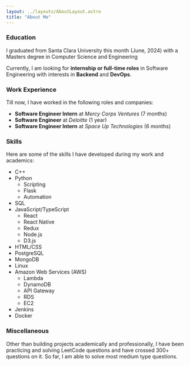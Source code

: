 ```yaml
---
layout: ../layouts/AboutLayout.astro
title: "About Me"
---
```


### Education

I graduated from Santa Clara University this month (June, 2024) with a Masters degree in Computer Science and Engineering 

Currently, I am looking for **internship or full-time roles** in Software Engineering with interests in **Backend** and **DevOps**.

### Work Experience

Till now, I have worked in the following roles and companies:

- **Software Engineer Intern** at *Mercy Corps Ventures* (7 months)
- **Software Engineer** at *Deloitte* (1 year)
- **Software Engineer Intern** at *Space Up Technologies* (6 months)

### Skills

Here are some of the skills I have developed during my work and academics:

- C++
- Python
  - Scripting
  - Flask
  - Automation
- SQL
- JavaScript/TypeScript
  - React
  - React Native
  - Redux
  - Node.js
  - D3.js
- HTML/CSS
- PostgreSQL
- MongoDB 
- Linux
- Amazon Web Services (AWS)
  - Lambda
  - DynamoDB
  - API Gateway
  - RDS
  - EC2
- Jenkins
- Docker

### Miscellaneous

Other than building projects academically and professionally, I have been practicing and solving LeetCode questions and have crossed 300+ questions on it. So far, I am able to solve most medium type questions.